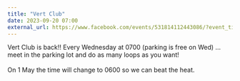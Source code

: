 ```yaml
---
title: "Vert Club"
date: 2023-09-20 07:00
external_url: https://www.facebook.com/events/531814112443086/?event_time_id=531814165776414
---
```

Vert Club is back!! Every Wednesday at 0700 (parking is free on Wed) … meet in the parking lot and do as many loops as you want!<br>
  <br>
  On 1 May the time will change to 0600 so we can beat the heat.<br>
  <br>
  
